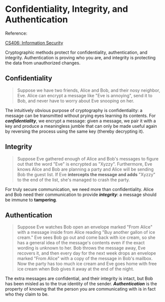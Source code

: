 Confidentiality, Integrity, and Authentication
===

Reference:

[CS406: Information Security][cs406]

Cryptographic methods protect for confidentiality, authentication,
and integrity. Authentication is proving who you are, and
integrity is protecting the data from unauthorized changes.

Confidentiality
---

> Suppose we have two friends, Alice and Bob, and their nosy neighbor, Eve.
> Alice can encrypt a message like "Eve is annoying", send it to Bob,
> and never have to worry about Eve snooping on her.

The intuitively obvious purpose of cryptography is confidentiality:
a message can be transmitted without prying eyes learning its contents.
For ***confidentiality***, we encrypt a message: given a message,
we pair it with a key and produce a meaningless jumble that can only
be made useful again by reversing the process using the same key
(thereby decrypting it).

Integrity
---

> Suppose Eve gathered enough of Alice and Bob's messages to figure out
> that the word "Eve" is encrypted as "Xyzzy". Furthermore, Eve knows
> Alice and Bob are planning a party and Alice will be sending Bob the guest list.
> If Eve **intercepts the message and adds** "Xyzzy" to the end of the list,
> she's managed to crash the party.

For truly secure communication, we need more than confidentiality.
Alice and Bob need their communication to provide ***integrity***:
a message should be immune to **tampering**.

Authentication
---

> Suppose Eve watches Bob open an envelope marked "From Alice" with
> a message inside from Alice reading "Buy another gallon of ice cream."
> Eve sees Bob go out and come back with ice cream, so she has a general
> idea of the message's contents even if the exact wording is unknown to her.
> Bob throws the message away, Eve recovers it, and then every day for
> the next week drops an envelope marked "From Alice" with a copy of
> the message in Bob's mailbox. Now the party has too much ice cream and
> Eve goes home with free ice cream when Bob gives it away at the end of the night.

The extra messages are confidential, and their integrity is intact,
but Bob has been misled as to the true identity of the sender.
***Authentication*** is the property of knowing that the person you are
communicating with is in fact who they claim to be.

[cs406]: https://learn.saylor.org/mod/book/view.php?id=29682&chapterid=5263
